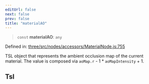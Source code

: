 ```yaml
---
editUrl: false
next: false
prev: false
title: "materialAO"
---
```


> `const` **materialAO**: `any`

Defined in: [three/src/nodes/accessors/MaterialNode.js:755](https://github.com/DefinitelyMaybe/three-i18n/blob/fa57b79433d1c349ffb23a78727299c8d4190136/three/src/nodes/accessors/MaterialNode.js#L755)

TSL object that represents the ambient occlusion map of the current material.
The value is composed via `aoMap.r` - 1 * `aoMapIntensity` + 1.

## Tsl
